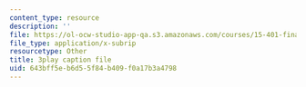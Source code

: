 ```yaml
---
content_type: resource
description: ''
file: https://ol-ocw-studio-app-qa.s3.amazonaws.com/courses/15-401-finance-theory-i-fall-2008/643bff5eb6d55f84b409f0a17b3a4798_cny-1yDbQno.vtt
file_type: application/x-subrip
resourcetype: Other
title: 3play caption file
uid: 643bff5e-b6d5-5f84-b409-f0a17b3a4798
---
```

